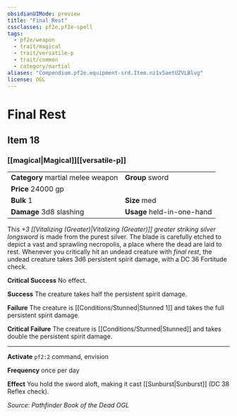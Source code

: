 ```yaml
---
obsidianUIMode: preview
title: "Final Rest"
cssclasses: pf2e,pf2e-spell
tags:
  - pf2e/weapon
  - trait/magical
  - trait/versatile-p
  - trait/common
  - category/martial
aliases: "Compendium.pf2e.equipment-srd.Item.nz1v5aetUZVLBlvg"
license: OGL
---
```

# Final Rest
## Item 18
### [[magical|Magical]][[versatile-p]]

|  |  |
| -- | -- |
| **Category** martial melee weapon | **Group** sword |
| **Price** 24000 gp |  |
| **Bulk** 1 | **Size** med |
| **Damage** 3d8 slashing  | **Usage** held-in-one-hand |



This _+3 [[Vitalizing (Greater)|Vitalizing (Greater)]] greater striking silver longsword_ is made from the purest silver. The blade is carefully etched to depict a vast and sprawling necropolis, a place where the dead are laid to rest. Whenever you critically hit an undead creature with _final rest_, the undead creature takes 3d6 persistent spirit damage, with a DC 36 Fortitude check.

**Critical Success** No effect.

**Success** The creature takes half the persistent spirit damage.

**Failure** The creature is [[Conditions/Stunned|Stunned 1]] and takes the full persistent spirit damage.

**Critical Failure** The creature is [[Conditions/Stunned|Stunned]] and takes double the persistent spirit damage.

* * *

**Activate** `pf2:2` command, envision

**Frequency** once per day

**Effect** You hold the sword aloft, making it cast [[Sunburst|Sunburst]] (DC 38 Reflex check).

*Source: Pathfinder Book of the Dead*
*OGL*